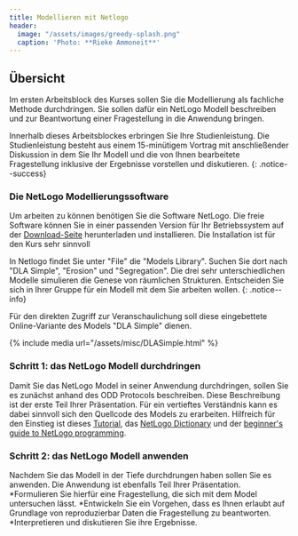 ```yaml
---
title: Modellieren mit Netlogo
header:
  image: "/assets/images/greedy-splash.png"
  caption: 'Photo: **Rieke Ammoneit**'
---
```



## Übersicht
Im ersten Arbeitsblock des Kurses sollen Sie die Modellierung als fachliche Methode durchdringen. Sie sollen dafür ein NetLogo Modell beschreiben und zur Beantwortung einer Fragestellung in die Anwendung bringen.

<!--more-->


Innerhalb dieses Arbeitsblockes erbringen Sie Ihre Studienleistung. Die Studienleistung besteht aus einem 15-minütigem Vortrag mit anschließender Diskussion in dem Sie Ihr Modell und die von Ihnen bearbeitete Fragestellung inklusive der Ergebnisse vorstellen und diskutieren. 
{: .notice--success}


### Die NetLogo Modellierungssoftware
Um arbeiten zu können benötigen Sie die Software NetLogo. Die freie Software können Sie in einer passenden Version für Ihr Betriebssystem auf der [Download-Seite](https://ccl.northwestern.edu/netlogo/6.2.0/) herunterladen und installieren. Die Installation ist für den Kurs sehr sinnvoll

In Netlogo findet Sie unter "File" die "Models Library". Suchen Sie dort nach "DLA Simple", "Erosion" und "Segregation". Die drei sehr unterschiedlichen  Modelle simulieren die Genese von räumlichen Strukturen. Entscheiden Sie sich in Ihrer Gruppe für ein Modell mit dem Sie arbeiten wollen.
{: .notice--info}


Für den direkten Zugriff zur Veranschaulichung soll diese eingebettete Online-Variante des Models "DLA Simple" dienen. 

{% include media url="/assets/misc/DLASimple.html" %}

### Schritt 1: das NetLogo Modell durchdringen
Damit Sie das NetLogo Model in seiner Anwendung durchdringen, sollen Sie es zunächst anhand des ODD Protocols beschreiben.  Diese Beschreibung ist der erste Teil Ihrer Präsentation. Für ein vertieftes Verständnis kann es dabei sinnvoll sich den Quellcode des Models zu erarbeiten. Hilfreich für den Einstieg ist dieses [Tutorial](https://ccl.northwestern.edu/netlogo/docs/tutorial1.html), das [NetLogo Dictionary](https://ccl.northwestern.edu/netlogo/docs/dictionary.html) und der [beginner's guide to NetLogo programming](http://ccl.northwestern.edu/netlogo/bind/). 


### Schritt 2: das NetLogo Modell anwenden
Nachdem Sie das Modell in der Tiefe durchdrungen haben sollen Sie es anwenden. Die Anwendung ist ebenfalls Teil Ihrer Präsentation. 
*Formulieren Sie hierfür eine Fragestellung, die sich mit dem Model untersuchen lässt. 
*Entwickeln Sie ein Vorgehen, dass es Ihnen erlaubt auf Grundlage von reproduzierbar Daten die Fragestellung zu beantworten.
*Interpretieren und diskutieren Sie ihre Ergebnisse.


